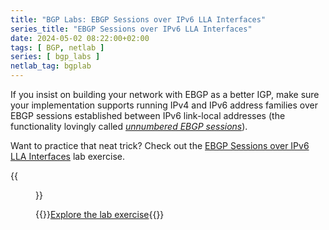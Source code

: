 ```yaml
---
title: "BGP Labs: EBGP Sessions over IPv6 LLA Interfaces"
series_title: "EBGP Sessions over IPv6 LLA Interfaces"
date: 2024-05-02 08:22:00+02:00
tags: [ BGP, netlab ]
series: [ bgp_labs ]
netlab_tag: bgplab
---
```

If you insist on building your network with EBGP as a better IGP, make sure your implementation supports running IPv4 and IPv6 address families over EBGP sessions established between IPv6 link-local addresses (the functionality lovingly called *[unnumbered EBGP sessions](https://blog.ipspace.net/2022/11/bgp-unnumbered-duct-tape.html)*).

Want to practice that neat trick? Check out the [EBGP Sessions over IPv6 LLA Interfaces](https://bgplabs.net/basic/d-interface/) lab exercise.

{{<figure src="https://bgplabs.net/basic/topology-interface-ebgp.png">}}

{{<jump>}}[Explore the lab exercise](https://bgplabs.net/basic/d-interface/){{</jump>}}

